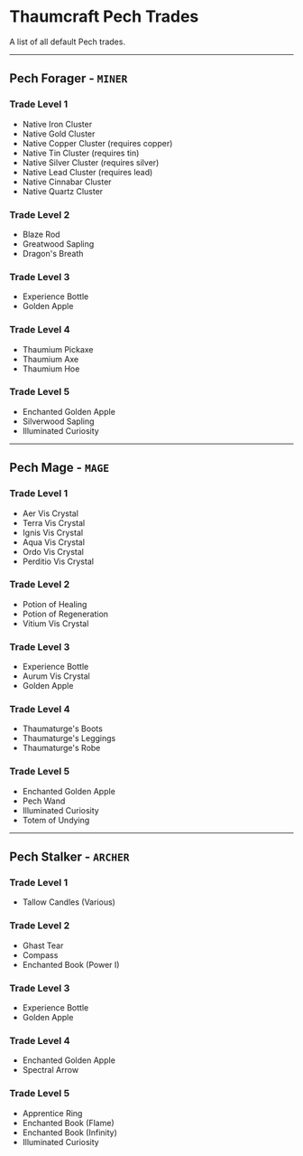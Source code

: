 # Thaumcraft Pech Trades
A list of all default Pech trades.

------

##  Pech Forager - `MINER`
### Trade Level 1
- Native Iron Cluster
- Native Gold Cluster
- Native Copper Cluster (requires copper)
- Native Tin Cluster (requires tin)
- Native Silver Cluster (requires silver)
- Native Lead Cluster (requires lead)
- Native Cinnabar Cluster
- Native Quartz Cluster

### Trade Level 2
- Blaze Rod
- Greatwood Sapling
- Dragon's Breath

### Trade Level 3
- Experience Bottle
- Golden Apple

### Trade Level 4
- Thaumium Pickaxe
- Thaumium Axe
- Thaumium Hoe

### Trade Level 5
- Enchanted Golden Apple
- Silverwood Sapling
- Illuminated Curiosity

------

## Pech Mage - `MAGE`
### Trade Level 1
- Aer Vis Crystal
- Terra Vis Crystal
- Ignis Vis Crystal
- Aqua Vis Crystal
- Ordo Vis Crystal
- Perditio Vis Crystal

### Trade Level 2
- Potion of Healing
- Potion of Regeneration
- Vitium Vis Crystal

### Trade Level 3
- Experience Bottle
- Aurum Vis Crystal
- Golden Apple

### Trade Level 4
- Thaumaturge's Boots
- Thaumaturge's Leggings
- Thaumaturge's Robe

### Trade Level 5
- Enchanted Golden Apple
- Pech Wand
- Illuminated Curiosity
- Totem of Undying

------

## Pech Stalker - `ARCHER`
### Trade Level 1
- Tallow Candles (Various)

### Trade Level 2
- Ghast Tear
- Compass
- Enchanted Book (Power I)

### Trade Level 3
- Experience Bottle
- Golden Apple

### Trade Level 4
- Enchanted Golden Apple
- Spectral Arrow

### Trade Level 5
- Apprentice Ring
- Enchanted Book (Flame)
- Enchanted Book (Infinity)
- Illuminated Curiosity


